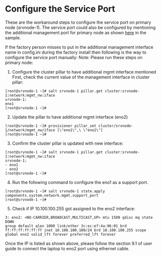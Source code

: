 # Configure the Service Port

These are the workaround steps to configure the service port on primary node (srvnode-1).
The service port could also be configured by mentioning the additional management port for primary node as shown [here](https://github.com/Seagate/cortx-prvsnr/wiki/Auto-Deploy-Provisioner-CLI-Commands#configini-example) in the sample.

If the factory person misses to put in the additional management interface name in config.ini  during the factory install then following is the way to configure the service port manually: 
Note: Please run these steps on primary node: 

1. Configure the cluster pillar to have additional mgmt interface mentioned 
   First, check the current value of the management interface in cluster pillar:  

`[root@srvnode-1 ~]# salt srvnode-1 pillar.get cluster:srvnode-1:network:mgmt_nw:iface `  
`srvnode-1: `  
   `eno1 `   
`[root@srvnode-1 ~]#  `   


2. Update the pillar to have additional mgmt interface (eno2)  

`[root@srvnode-1 ~]# provisioner pillar_set cluster/srvnode-1/network/mgmt_nw/iface [\"eno1\",\ \"eno2\"]`  
`[root@srvnode-1 ~]# `  
  
3. Confirm the cluster pillar is updated with new interface: 

`[root@srvnode-1 ~]# salt srvnode-1 pillar.get cluster:srvnode-1:network:mgmt_nw:iface `  
`srvnode-1: `  
    `- eno1 `  
    `- eno2 `  
`[root@srvnode-1 ~]#` 
 
4. Run the following command to configure the eno1 as a support port.  

`[root@srvnode-1 ~]# salt srvnode-1 state.apply components.system.network.mgmt.support_port  `  
`[root@srvnode-1 ~]# `  

5. Check if IP 10.100.100.255 got assigned to the eno2 interface:  

 `3: eno2: <NO-CARRIER,BROADCAST,MULTICAST,UP> mtu 1500 qdisc mq state DOWN`  
 `group default qlen 1000 link/ether 3c:ec:ef:4a:96:01 brd`  
  `ff:ff:ff:ff:ff:ff inet 10.100.100.100/24 brd 10.100.100.255 scope global eno2 valid_lft forever preferred_lft forever `   


Once the IP is listed as shown above, please follow the section 9.1 of user guide to connect the laptop to eno2 port using ethernet cable.

